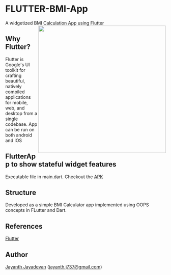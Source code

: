 # FLUTTER-BMI-App
A widgetized BMI Calculation App using Flutter
<img align=right src='https://github.com/jayanthj737/FLUTTER-BMI-App/blob/master/untitled.gif' height=400>

## Why Flutter?

Flutter is Google's UI toolkit for crafting beautiful, natively compiled applications for mobile, web, and desktop from a single codebase.
App can be run on both android and IOS

## FlutterApp to show stateful widget features
Executable file in main.dart.
Checkout the [APK](https://github.com/jayanthj737/FLUTTER-BMI-App/blob/master/build/app/outputs/apk/release/bmi.apk)

## Structure
Developed as a simple BMI Calculator app implemented using OOPS concepts in FLutter and Dart.


## References

[Flutter](https://flutter.dev/)

## Author
[Jayanth Jayadevan](https://github.com/jayanthj737) (jayanth.j737@gmail.com)
